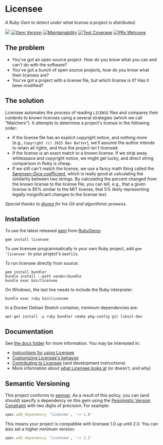 # Licensee

*A Ruby Gem to detect under what license a project is distributed.*

[![](https://github.com/licensee/licensee/workflows/CI/badge.svg)](https://github.com/licensee/licensee/actions?query=workflow%3ACI) [![Gem Version](https://badge.fury.io/rb/licensee.svg)](https://badge.fury.io/rb/licensee) [![Maintainability](https://api.codeclimate.com/v1/badges/5dca6a1ff7015c6d8cab/maintainability)](https://codeclimate.com/github/benbalter/licensee/maintainability) [![Test Coverage](https://api.codeclimate.com/v1/badges/5dca6a1ff7015c6d8cab/test_coverage)](https://codeclimate.com/github/benbalter/licensee/test_coverage) [![PRs Welcome](https://img.shields.io/badge/PRs-welcome-brightgreen.svg?style=flat-square)](http://makeapullrequest.com)


## The problem

* You've got an open source project. How do you know what you can and can't do with the software?
* You've got a bunch of open source projects, how do you know what their licenses are?
* You've got a project with a license file, but which license is it? Has it been modified?

## The solution

Licensee automates the process of reading `LICENSE` files and compares their contents to known licenses using a several strategies (which we call "Matchers"). It attempts to determine a project's license in the following order:

* If the license file has an explicit copyright notice, and nothing more (e.g., `Copyright (c) 2015 Ben Balter`), we'll assume the author intends to retain all rights, and thus the project isn't licensed.
* If the license is an exact match to a known license. If we strip away whitespace and copyright notice, we might get lucky, and direct string comparison in Ruby is cheap.
* If we still can't match the license, we use a fancy math thing called the [Sørensen–Dice coefficient](https://en.wikipedia.org/wiki/S%C3%B8rensen%E2%80%93Dice_coefficient), which is really good at calculating the similarity between two strings. By calculating the percent changed from the known license to the license file, you can tell, e.g., that a given license is 95% similar to the MIT license, that 5% likely representing legally insignificant changes to the license text.

*Special thanks to [@vmg](https://github.com/vmg) for his Git and algorithmic prowess.*

## Installation

To use the latest released [gem](https://rubygems.org/pages/download) from [RubyGems](https://rubygems.org/):

    gem install licensee

To use licensee programmatically in your own Ruby project, add `gem 'licensee'` to your project's `Gemfile`.

To run licensee directly from source:

    gem install bundler
    bundle install --path vendor/bundle
    bundle exec bin/licensee

On Windows, the last line needs to include the Ruby interpreter:

    bundle exec ruby bin\licensee

In a Docker Debian Stretch container, minimum dependencies are:

```
apt-get install -y ruby bundler cmake pkg-config git libssl-dev
```

## Documentation

See [the docs folder](/docs) for more information. You may be interested in:

* [Instructions for using Licensee](usage.md)
* [Customizing Licensee's behavior](customizing.md)
* [Contributing to Licensee](CONTRIBUTING.md) (and development instructions)
* More information about [what Licensee looks at](what-we-look-at.md) (or doesn't, and why)

## Semantic Versioning

This project conforms to [semver](http://semver.org/). As a result of this policy, you can (and should) specify a dependency on this gem using the [Pessimistic Version Constraint](http://guides.rubygems.org/patterns/) with two digits of precision. For example:

```ruby
spec.add_dependency 'licensee', '~> 1.0'
```

This means your project is compatible with licensee 1.0 up until 2.0. You can also set a higher minimum version:

```ruby
spec.add_dependency 'licensee', '~> 1.1'
```
